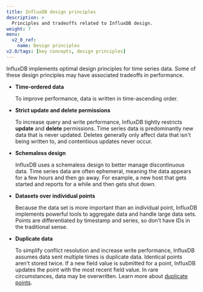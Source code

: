 ```yaml
---
title: InfluxDB design principles
description: >
  Principles and tradeoffs related to InfluxDB design.
weight: 7
menu:
  v2_0_ref:
    name: Design principles
v2.0/tags: [key concepts, design principles]
---
```


InfluxDB implements optimal design principles for time series data. Some of these design principles may have associated tradeoffs in performance.

- **Time-ordered data**

    To improve performance, data is written in time-ascending order.

- **Strict update and delete permissions**

    To increase query and write performance, InfluxDB tightly restricts **update** and **delete** permissions. Time series data is predominantly new data that is never updated. Deletes generally only affect data that isn't being written to, and contentious updates never occur.

<!--- **Handle read and write queries first**

   InfluxDB prioritizes read and write requests over strong consistency. InfluxDB returns results when a query is executed, and then replicates data so all transactions are eventually consistency. Therefore, if the ingest rate is high (multiple writes per ms), results may not include the most recent data. -->

- **Schemaless design**

    InfluxDB uses a schemaless design to better manage discontinuous data. Time series data are often ephemeral, meaning the data appears for a few hours and then go away. For example, a new host that gets started and reports for a while and then gets shut down.

- **Datasets over individual points**

    Because the data set is more important than an individual point, InfluxDB implements powerful tools to aggregate data and handle large data sets. Points are differentiated by timestamp and series, so don’t have IDs in the traditional sense.

- **Duplicate data**

    To simplify conflict resolution and increase write performance, InfluxDB assumes data sent multiple times is duplicate data. Identical points aren't stored twice. If a new field value is submitted for a point, InfluxDB updates the point with the most recent field value. In rare circumstances, data may be overwritten. Learn more about [duplicate points](/v2.0/write-data/best-practices/duplicate-points/).
